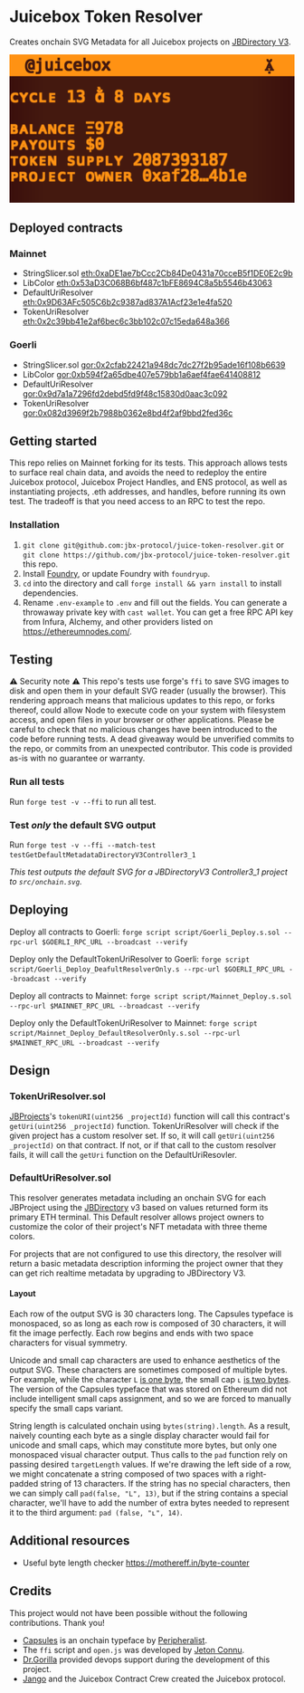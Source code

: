 # Juicebox Token Resolver

Creates onchain SVG Metadata for all Juicebox projects on [JBDirectory V3](https://docs.juicebox.money/dev/api/contracts/jbdirectory/).

![Example output](src/onchain.svg)

## Deployed contracts

### Mainnet

- StringSlicer.sol [eth:0xaDE1ae7bCcc2Cb84De0431a70cceB5f1DE0E2c9b](https://etherscan.io/address/0xade1ae7bccc2cb84de0431a70cceb5f1de0e2c9b)
- LibColor [eth:0x53aD3C068B6bf487c1bFE8694C8a5b5546b43063](https://etherscan.io/address/0x53ad3c068b6bf487c1bfe8694c8a5b5546b43063)
- DefaultUriResolver [eth:0x9D63AFc505C6b2c9387ad837A1Acf23e1e4fa520](https://etherscan.io/address/0x9D63AFc505C6b2c9387ad837A1Acf23e1e4fa520)
- TokenUriResolver [eth:0x2c39bb41e2af6bec6c3bb102c07c15eda648a366](https://etherscan.io/address/0x2c39bb41e2af6bec6c3bb102c07c15eda648a366)

### Goerli

- StringSlicer.sol [gor:0x2cfab22421a948dc7dc27f2b95ade16f108b6639](https://goerli.etherscan.io/address/0x2cfab22421a948dc7dc27f2b95ade16f108b6639)
- LibColor [gor:0xb594f2a65dbe407e579bb1a6aef4fae641408812](https://goerli.etherscan.io/address/0xb594f2a65dbe407e579bb1a6aef4fae641408812)
- DefaultUriResolver [gor:0x9d7a1a7296fd2debd5fd9f48c15830d0aac3c092](https://goerli.etherscan.io/address/0x9d7a1a7296fd2debd5fd9f48c15830d0aac3c092)
- TokenUriResolver [gor:0x082d3969f2b7988b0362e8bd4f2af9bbd2fed36c](https://goerli.etherscan.io/address/0x082d3969f2b7988b0362e8bd4f2af9bbd2fed36c)

## Getting started

This repo relies on Mainnet forking for its tests. This approach allows tests to surface real chain data, and avoids the need to redeploy the entire Juicebox protocol, Juicebox Project Handles, and ENS protocol, as well as instantiating projects, .eth addresses, and handles, before running its own test. The tradeoff is that you need access to an RPC to test the repo.

### Installation

1. `git clone git@github.com:jbx-protocol/juice-token-resolver.git` or `git clone https://github.com/jbx-protocol/juice-token-resolver.git` this repo.
2. Install [Foundry](https://book.getfoundry.sh/getting-started/installation.html), or update Foundry with `foundryup`.
3. `cd` into the directory and call `forge install && yarn install` to install dependencies.
4. Rename `.env-example` to `.env` and fill out the fields. You can generate a throwaway private key with `cast wallet`. You can get a free RPC API key from Infura, Alchemy, and other providers listed on https://ethereumnodes.com/.

## Testing

⚠️ Security note ⚠️ This repo's tests use forge's `ffi` to save SVG images to disk and open them in your default SVG reader (usually the browser). This rendering approach means that malicious updates to this repo, or forks thereof, could allow Node to execute code on your system with filesystem access, and open files in your browser or other applications. Please be careful to check that no malicious changes have been introduced to the code before running tests. A dead giveaway would be unverified commits to the repo, or commits from an unexpected contributor. This code is provided as-is with no guarantee or warranty.

### Run all tests

Run `forge test -v --ffi` to run all test. 

### Test _only_ the default SVG output

Run `forge test -v --ffi --match-test testGetDefaultMetadataDirectoryV3Controller3_1`

*This test outputs the default SVG for a JBDirectoryV3 Controller3_1 project to `src/onchain.svg`.*

## Deploying

Deploy all contracts to Goerli: `forge script script/Goerli_Deploy.s.sol --rpc-url $GOERLI_RPC_URL --broadcast --verify`

Deploy only the DefaultTokenUriResolver to Goerli: `forge script script/Goerli_Deploy_DeafultResolverOnly.s --rpc-url $GOERLI_RPC_URL --broadcast --verify`

Deploy all contracts to Mainnet: `forge script script/Mainnet_Deploy.s.sol --rpc-url $MAINNET_RPC_URL --broadcast --verify`

Deploy only the DefaultTokenUriResolver to Mainnet: `forge script script/Mainnet_Deploy_DefaultResolverOnly.s.sol --rpc-url $MAINNET_RPC_URL --broadcast --verify`

## Design

### TokenUriResolver.sol
[JBProjects](https://docs.juicebox.money/dev/api/contracts/jbprojects/)'s `tokenURI(uint256 _projectId)` function will call this contract's `getUri(uint256 _projectId)` function. TokenUriResolver will check if the given project has a custom resolver set. If so, it will call `getUri(uint256 _projectId)` on that contract. If not, or if that call to the custom resolver fails, it will call the `getUri` function on the DefaultUriResovler. 

### DefaultUriResolver.sol

This resolver generates metadata including an onchain SVG for each JBProject using the [JBDirectory](https://docs.juicebox.money/dev/api/contracts/jbdirectory/) v3 based on values returned form its primary ETH terminal. This Default resolver allows project owners to customize the color of their project's NFT metadata with three theme colors. 

For projects that are not configured to use this directory, the resolver will return a basic metadata description informing the project owner that they can get rich realtime metadata by upgrading to JBDirectory V3. 

#### Layout
Each row of the output SVG is 30 characters long. The Capsules typeface is monospaced, so as long as each row is composed of 30 characters, it will fit the image perfectly. Each row begins and ends with two space characters for visual symmetry.

Unicode and small cap characters are used to enhance aesthetics of the output SVG. These characters are sometimes composed of multiple bytes. For example, while the character `L` [is one byte](https://mothereff.in/byte-counter#L), the small cap `ʟ` [is two bytes](https://mothereff.in/byte-counter#%CA%9F). The version of the Capsules typeface that was stored on Ethereum did not include intelligent small caps assignment, and so we are forced to manually specify the small caps variant.

String length is calculated onchain using `bytes(string).length`. As a result, naively counting each byte as a single display character would fail for unicode and small caps, which may constitute more bytes, but only one monospaced visual character output. Thus calls to the `pad` function rely on passing desired `targetLength` values. If we're drawing the left side of a row, we might concatenate a string composed of two spaces with a right-padded string of 13 characters. If the string has no special characters, then we can simply call `pad(false, "L", 13)`, but if the string contains a special character, we'll have to add the number of extra bytes needed to represent it to the third argument: `pad (false, "ʟ", 14)`.

## Additional resources

- Useful byte length checker https://mothereff.in/byte-counter

## Credits

This project would not have been possible without the following contributions. Thank you!

- [Capsules](https://cpsls.app/) is an onchain typeface by [Peripheralist](https://github.com/peripheralist/typeface).
- The `ffi` script and `open.js` was developed by [Jeton Connu](https://github.com/jeton-connu).
- [Dr.Gorilla](https://github.com/drgorillamd) provided devops support during the development of this project.
- [Jango](https://github.com/mejango) and the Juicebox Contract Crew created the Juicebox protocol.
